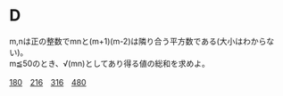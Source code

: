 # D
m,nは正の整数でmnと(m+1)(m-2)は隣り合う平方数である(大小はわからない)。<br>
m≦50のとき、√(mn)としてあり得る値の総和を求めよ。

[180](412.md)　[216](136.md)　[316](136.md)　[480](136.md)